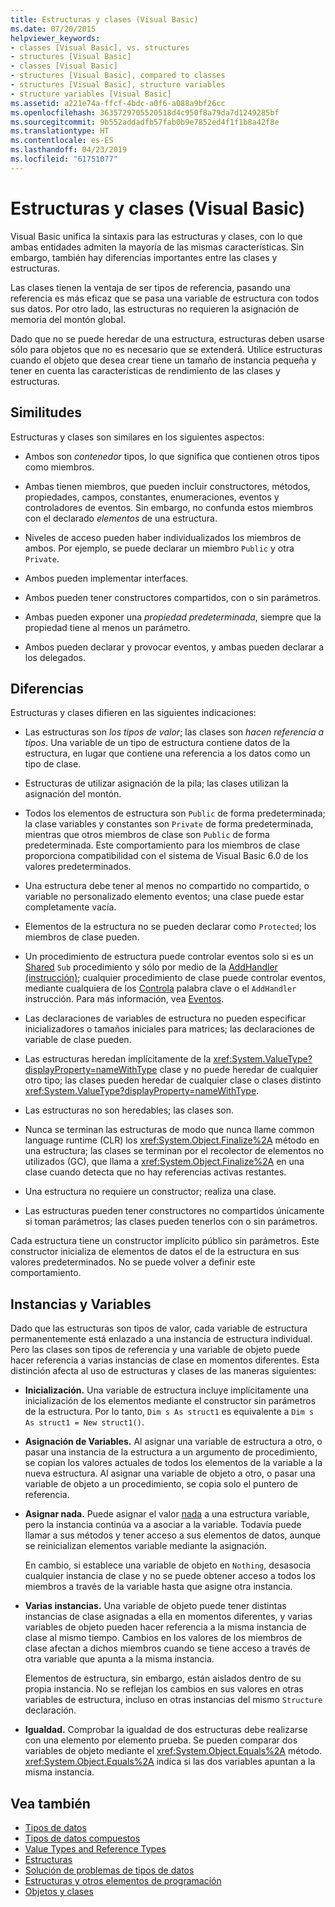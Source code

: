 ```yaml
---
title: Estructuras y clases (Visual Basic)
ms.date: 07/20/2015
helpviewer_keywords:
- classes [Visual Basic], vs. structures
- structures [Visual Basic]
- classes [Visual Basic]
- structures [Visual Basic], compared to classes
- structures [Visual Basic], structure variables
- structure variables [Visual Basic]
ms.assetid: a221e74a-ffcf-4bdc-a0f6-a088a9bf26cc
ms.openlocfilehash: 3635729705520518d4c950f8a79da7d1249285bf
ms.sourcegitcommit: 9b552addadfb57fab0b9e7852ed4f1f1b8a42f8e
ms.translationtype: HT
ms.contentlocale: es-ES
ms.lasthandoff: 04/23/2019
ms.locfileid: "61751077"
---
```

# <a name="structures-and-classes-visual-basic"></a>Estructuras y clases (Visual Basic)
Visual Basic unifica la sintaxis para las estructuras y clases, con lo que ambas entidades admiten la mayoría de las mismas características. Sin embargo, también hay diferencias importantes entre las clases y estructuras.  
  
 Las clases tienen la ventaja de ser tipos de referencia, pasando una referencia es más eficaz que se pasa una variable de estructura con todos sus datos. Por otro lado, las estructuras no requieren la asignación de memoria del montón global.  
  
 Dado que no se puede heredar de una estructura, estructuras deben usarse sólo para objetos que no es necesario que se extenderá. Utilice estructuras cuando el objeto que desea crear tiene un tamaño de instancia pequeña y tener en cuenta las características de rendimiento de las clases y estructuras.  
  
## <a name="similarities"></a>Similitudes  
 Estructuras y clases son similares en los siguientes aspectos:  
  
- Ambos son *contenedor* tipos, lo que significa que contienen otros tipos como miembros.  
  
- Ambas tienen miembros, que pueden incluir constructores, métodos, propiedades, campos, constantes, enumeraciones, eventos y controladores de eventos. Sin embargo, no confunda estos miembros con el declarado *elementos* de una estructura.  
  
- Niveles de acceso pueden haber individualizados los miembros de ambos. Por ejemplo, se puede declarar un miembro `Public` y otra `Private`.  
  
- Ambos pueden implementar interfaces.  
  
- Ambos pueden tener constructores compartidos, con o sin parámetros.  
  
- Ambas pueden exponer una *propiedad predeterminada*, siempre que la propiedad tiene al menos un parámetro.  
  
- Ambos pueden declarar y provocar eventos, y ambas pueden declarar a los delegados.  
  
## <a name="differences"></a>Diferencias  
 Estructuras y clases difieren en las siguientes indicaciones:  
  
- Las estructuras son *los tipos de valor*; las clases son *hacen referencia a tipos*. Una variable de un tipo de estructura contiene datos de la estructura, en lugar que contiene una referencia a los datos como un tipo de clase.  
  
- Estructuras de utilizar asignación de la pila; las clases utilizan la asignación del montón.  
  
- Todos los elementos de estructura son `Public` de forma predeterminada; la clase variables y constantes son `Private` de forma predeterminada, mientras que otros miembros de clase son `Public` de forma predeterminada. Este comportamiento para los miembros de clase proporciona compatibilidad con el sistema de Visual Basic 6.0 de los valores predeterminados.  
  
- Una estructura debe tener al menos no compartido no compartido, o variable no personalizado elemento eventos; una clase puede estar completamente vacía.  
  
- Elementos de la estructura no se pueden declarar como `Protected`; los miembros de clase pueden.  
  
- Un procedimiento de estructura puede controlar eventos solo si es un [Shared](../../../../visual-basic/language-reference/modifiers/shared.md) `Sub` procedimiento y sólo por medio de la [AddHandler (instrucción)](../../../../visual-basic/language-reference/statements/addhandler-statement.md); cualquier procedimiento de clase puede controlar eventos, mediante cualquiera de los [ Controla](../../../../visual-basic/language-reference/statements/handles-clause.md) palabra clave o el `AddHandler` instrucción. Para más información, vea [Eventos](../../../../visual-basic/programming-guide/language-features/events/index.md).  
  
- Las declaraciones de variables de estructura no pueden especificar inicializadores o tamaños iniciales para matrices; las declaraciones de variable de clase pueden.  
  
- Las estructuras heredan implícitamente de la <xref:System.ValueType?displayProperty=nameWithType> clase y no puede heredar de cualquier otro tipo; las clases pueden heredar de cualquier clase o clases distinto <xref:System.ValueType?displayProperty=nameWithType>.  
  
- Las estructuras no son heredables; las clases son.  
  
- Nunca se terminan las estructuras de modo que nunca llame common language runtime (CLR) los <xref:System.Object.Finalize%2A> método en una estructura; las clases se terminan por el recolector de elementos no utilizados (GC), que llama a <xref:System.Object.Finalize%2A> en una clase cuando detecta que no hay referencias activas restantes.  
  
- Una estructura no requiere un constructor; realiza una clase.  
  
- Las estructuras pueden tener constructores no compartidos únicamente si toman parámetros; las clases pueden tenerlos con o sin parámetros.  
  
 Cada estructura tiene un constructor implícito público sin parámetros. Este constructor inicializa de elementos de datos el de la estructura en sus valores predeterminados. No se puede volver a definir este comportamiento.  
  
## <a name="instances-and-variables"></a>Instancias y Variables  
 Dado que las estructuras son tipos de valor, cada variable de estructura permanentemente está enlazado a una instancia de estructura individual. Pero las clases son tipos de referencia y una variable de objeto puede hacer referencia a varias instancias de clase en momentos diferentes. Esta distinción afecta al uso de estructuras y clases de las maneras siguientes:  
  
- **Inicialización.** Una variable de estructura incluye implícitamente una inicialización de los elementos mediante el constructor sin parámetros de la estructura. Por lo tanto, `Dim s As struct1` es equivalente a `Dim s As struct1 = New struct1()`.  
  
- **Asignación de Variables.** Al asignar una variable de estructura a otro, o pasar una instancia de la estructura a un argumento de procedimiento, se copian los valores actuales de todos los elementos de la variable a la nueva estructura. Al asignar una variable de objeto a otro, o pasar una variable de objeto a un procedimiento, se copia solo el puntero de referencia.  
  
- **Asignar nada.** Puede asignar el valor [nada](../../../../visual-basic/language-reference/nothing.md) a una estructura variable, pero la instancia continúa va a asociar a la variable. Todavía puede llamar a sus métodos y tener acceso a sus elementos de datos, aunque se reinicializan elementos variable mediante la asignación.  
  
     En cambio, si establece una variable de objeto en `Nothing`, desasocia cualquier instancia de clase y no se puede obtener acceso a todos los miembros a través de la variable hasta que asigne otra instancia.  
  
- **Varias instancias.** Una variable de objeto puede tener distintas instancias de clase asignadas a ella en momentos diferentes, y varias variables de objeto pueden hacer referencia a la misma instancia de clase al mismo tiempo. Cambios en los valores de los miembros de clase afectan a dichos miembros cuando se tiene acceso a través de otra variable que apunta a la misma instancia.  
  
     Elementos de estructura, sin embargo, están aislados dentro de su propia instancia. No se reflejan los cambios en sus valores en otras variables de estructura, incluso en otras instancias del mismo `Structure` declaración.  
  
- **Igualdad.** Comprobar la igualdad de dos estructuras debe realizarse con una elemento por elemento prueba. Se pueden comparar dos variables de objeto mediante el <xref:System.Object.Equals%2A> método. <xref:System.Object.Equals%2A> indica si las dos variables apuntan a la misma instancia.  
  
## <a name="see-also"></a>Vea también

- [Tipos de datos](../../../../visual-basic/programming-guide/language-features/data-types/index.md)
- [Tipos de datos compuestos](../../../../visual-basic/programming-guide/language-features/data-types/composite-data-types.md)
- [Value Types and Reference Types](../../../../visual-basic/programming-guide/language-features/data-types/value-types-and-reference-types.md)
- [Estructuras](../../../../visual-basic/programming-guide/language-features/data-types/structures.md)
- [Solución de problemas de tipos de datos](../../../../visual-basic/programming-guide/language-features/data-types/troubleshooting-data-types.md)
- [Estructuras y otros elementos de programación](../../../../visual-basic/programming-guide/language-features/data-types/structures-and-other-programming-elements.md)
- [Objetos y clases](../../../../visual-basic/programming-guide/language-features/objects-and-classes/index.md)
